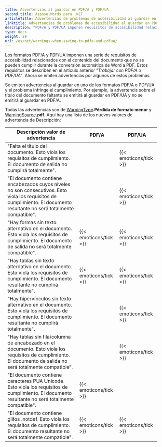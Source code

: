 ```yaml
---
title: Advertencias al guardar en PDF/A y PDF/UA
second_title: Aspose.Words para .NET
articleTitle: Advertencias de problemas de accesibilidad al guardar en PDF/A y PDF/UA
linktitle: Advertencias de problemas de accesibilidad al guardar en PDF/A y PDF/UA
description: "PDF/A y PDF/UA imponen requisitos de accesibilidad relacionados con el contenido del documento. Al guardar en PDF/A o PDF/UA en C# y el problema infringe el cumplimiento, se emite una advertencia."
type: docs
weight: 29
url: /es/net/warnings-when-saving-to-pdfa-and-pdfua/
---
```


Los formatos PDF/A y PDF/UA imponen una serie de requisitos de accesibilidad relacionados con el contenido del documento que no se pueden cumplir durante la conversión automática de Word a PDF. Estos requisitos se describen en el artículo anterior *"Trabajar con PDF/A o PDF/UA"*. Ahora se emiten advertencias por algunos de estos problemas.

Se emiten advertencias al guardar en uno de los formatos PDF/A o PDF/UA y el problema infringe el cumplimiento. Por ejemplo, la advertencia sobre el título del documento faltante se emitirá al guardar en PDF/UA y no se emitirá al guardar en PDF/A.

Todas las advertencias son de [WarningType](https://reference.aspose.com/words/es/net/aspose.words/warningtype/)**.Pérdida de formato menor** y [WarningSource](https://reference.aspose.com/words/es/net/aspose.words/warningsource/)**.pdf**. Aquí hay una lista de los nuevos valores de advertencia de Descripción:

|  Descripción valor de advertencia |  PDF/A |  PDF/UA |
|  ------------------------------------------------------------  |  ----------------------  |  ----------------------  |
|  "Falta el título del documento. Esto viola los requisitos de cumplimiento. El documento de salida no cumplirá totalmente". |                          |  {{< emoticons/tick >}} |
|  "El documento contiene encabezados cuyos niveles no son consecutivos. Esto viola los requisitos de cumplimiento. El documento resultante no será totalmente compatible". |                          |  {{< emoticons/tick >}} |
|  "Hay formas sin texto alternativo en el documento. Esto viola los requisitos de cumplimiento. El documento de salida no será totalmente compatible". |  {{< emoticons/tick >}} |  {{< emoticons/tick >}} |
|  "Hay tablas sin texto alternativo en el documento. Esto viola los requisitos de cumplimiento. El documento resultante no cumplirá totalmente". |  {{< emoticons/tick >}} |  {{< emoticons/tick >}} |
|  "Hay hipervínculos sin texto alternativo en el documento. Esto viola los requisitos de cumplimiento. El documento resultante no cumplirá totalmente". |                          |  {{< emoticons/tick >}} |
|  "Hay tablas sin fila/columna de encabezado en el documento. Esto viola los requisitos de cumplimiento. El documento de salida no será totalmente compatible". |                          |  {{< emoticons/tick >}} |
|  "El documento contiene caracteres PUA Unicode. Esto viola los requisitos de cumplimiento. El documento resultante no será totalmente compatible". |  {{< emoticons/tick >}} |                          |
|  "El documento contiene glifos .notdef. Esto viola los requisitos de cumplimiento. El documento resultante no será totalmente compatible". |  {{< emoticons/tick >}} |  {{< emoticons/tick >}} |